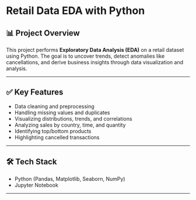 # Retail Data EDA with Python

## 📊 Project Overview
This project performs **Exploratory Data Analysis (EDA)** on a retail dataset using Python. The goal is to uncover trends, detect anomalies like cancellations, and derive business insights through data visualization and analysis.

---

## ✅ Key Features
- Data cleaning and preprocessing
- Handling missing values and duplicates
- Visualizing distributions, trends, and correlations
- Analyzing sales by country, time, and quantity
- Identifying top/bottom products
- Highlighting cancelled transactions

---

## 🛠️ Tech Stack
- Python (Pandas, Matplotlib, Seaborn, NumPy)
- Jupyter Notebook

---

